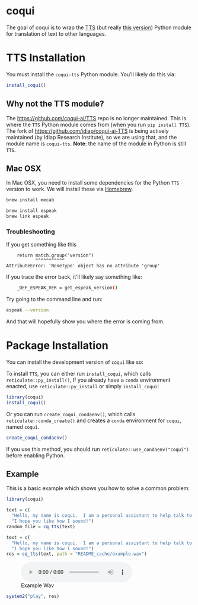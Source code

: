 
<!-- README.md is generated from README.Rmd. Please edit that file -->

# coqui

<!-- badges: start -->
<!-- badges: end -->

The goal of coqui is to wrap the [TTS](https://github.com/coqui-ai/TTS)
(but really [this version](https://github.com/idiap/coqui-ai-TTS))
Python module for translation of text to other languages.

# TTS Installation

You must install the `coqui-tts` Python module. You’ll likely do this
via:

``` r
install_coqui()
```

## Why not the TTS module?

The <https://github.com/coqui-ai/TTS> repo is no longer maintained. This
is where the `TTS` Python module comes from (when you run
`pip install TTS`). The fork of <https://github.com/idiap/coqui-ai-TTS>
is being actively maintained (by Idiap Research Institute), so we are
using that, and the module name is `coqui-tts`. **Note**: the name of
the module in Python is still `TTS`.

## Mac OSX

In Mac OSX, you need to install some dependencies for the Python `TTS`
version to work. We will install these via [Homebrew](https://brew.sh/).

``` bash
brew install mecab
```

``` bash
brew install espeak
brew link espeak
```

### Troubleshooting

If you get something like this

        return match.group("version")
               ^^^^^^^^^^^
    AttributeError: 'NoneType' object has no attribute 'group'

If you trace the error back, it’ll likely say something like:

``` bash
    _DEF_ESPEAK_VER = get_espeak_version()
```

Try going to the command line and run:

``` bash
espeak --version
```

And that will hopefully show you where the error is coming from.

# Package Installation

You can install the development version of `coqui` like so:

To install `TTS`, you can either run `install_coqui`, which calls
`reticulate::py_install()`, If you already have a `conda` environment
enacted, use `reticulate::py_install` or simply `install_coqui`:

``` r
library(coqui)
install_coqui()
```

Or you can run `create_coqui_condaenv()`, which calls
`reticulate::conda_create()` and creates a `conda` environment for
`coqui`, named `coqui`.

``` r
create_coqui_condaenv()
```

If you use this method, you should run
`reticulate::use_condaenv("coqui")` before enabling Python.

## Example

This is a basic example which shows you how to solve a common problem:

``` r
library(coqui)

text = c(
  "Hello, my name is coqui.  I am a personal assistant to help talk to you.",
  "I hope you like how I sound!")
random_file = cq_tts(text)

text = c(
  "Hello, my name is coqui.  I am a personal assistant to help talk to you.",
  "I hope you like how I sound!")
res = cq_tts(text, path = "README_cache/example.wav")
```

<figure>
<audio
src="https://github.com/jhudsl/coqui/raw/refs/heads/main/README_cache/example.wav"
controls=""><a
href="https://github.com/jhudsl/coqui/raw/refs/heads/main/README_cache/example.wav">Example
Wav</a></audio>
<figcaption aria-hidden="true">Example Wav</figcaption>
</figure>

``` r
system2("play", res)
```
